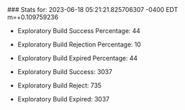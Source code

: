 <!DOCTYPE html>
<html>
	<head>
		<meta charset="utf-8">
		<title>i2p-stats</title>
	</head>
	<body>
### Stats for: 2023-06-18 05:21:21.825706307 -0400 EDT m=+0.109759236

 - Exploratory Build Success Percentage: 44
 - Exploratory Build Rejection Percentage: 10
 - Exploratory Build Expired Percentage: 44
 - Exploratory Build Success: 3037
 - Exploratory Build Reject: 735
 - Exploratory Build Expired: 3037

	</body>
</html>